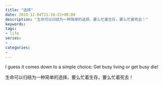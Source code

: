 ```yaml
---
title: "选择"
date: 2019-12-04T21:16:21+08:00
description: "生命可以归结为一种简单的选择，要么忙着生存，要么忙着死去！"
keywords:
tags:
- life
series:
-
categories:
-
---
```


I guess it comes down to a simple choice: Get busy living or get busy die!

生命可以归结为一种简单的选择，要么忙着生存，要么忙着死去！